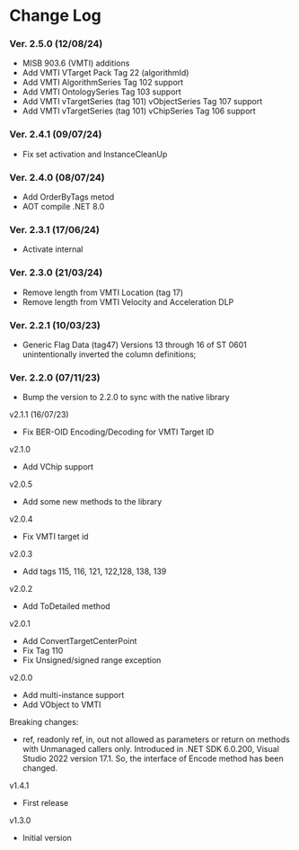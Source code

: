 Change Log
==========

### Ver. 2.5.0 (12/08/24)
- MISB 903.6 (VMTI) additions
- Add VMTI VTarget Pack Tag 22 (algorithmId) 
- Add VMTI AlgorithmSeries Tag 102 support 
- Add VMTI OntologySeries Tag 103 support 
- Add VMTI vTargetSeries (tag 101) vObjectSeries Tag 107 support 
- Add VMTI vTargetSeries (tag 101) vChipSeries Tag 106 support 

### Ver. 2.4.1 (09/07/24)

- Fix set activation and InstanceCleanUp

### Ver. 2.4.0 (08/07/24)

- Add OrderByTags metod
- AOT compile .NET 8.0

### Ver. 2.3.1 (17/06/24)

- Activate internal

### Ver. 2.3.0 (21/03/24)
- Remove length from VMTI Location (tag 17)
- Remove length from VMTI Velocity and Acceleration DLP 

### Ver. 2.2.1 (10/03/23)
- Generic Flag Data (tag47) Versions 13 through 16 of ST 0601 unintentionally inverted the column definitions; 

### Ver. 2.2.0 (07/11/23)
- Bump the version to 2.2.0 to sync with the native library

v2.1.1 (16/07/23)
- Fix BER-OID Encoding/Decoding for VMTI Target ID

v2.1.0
- Add VChip support

v2.0.5
- Add some new methods to the library

v2.0.4
- Fix VMTI target id

v2.0.3
- Add tags 115, 116, 121, 122,128, 138, 139

v2.0.2
- Add ToDetailed method

v2.0.1
- Add ConvertTargetCenterPoint
- Fix Tag 110
- Fix Unsigned/signed range exception

v2.0.0
- Add multi-instance support
- Add VObject to VMTI

Breaking changes:
- ref, readonly ref, in, out not allowed as parameters or return on methods with Unmanaged callers only. Introduced in .NET SDK 6.0.200, Visual Studio 2022 version 17.1. So, the interface of Encode method has been changed.

v1.4.1
- First release

v1.3.0
- Initial version